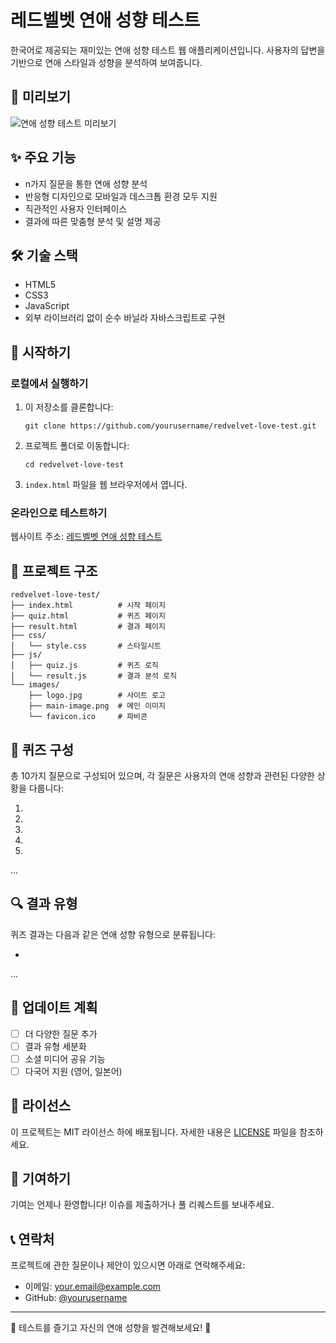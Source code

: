# 레드벨벳 연애 성향 테스트

한국어로 제공되는 재미있는 연애 성향 테스트 웹 애플리케이션입니다. 사용자의 답변을 기반으로 연애 스타일과 성향을 분석하여 보여줍니다.

## 📱 미리보기

![연애 성향 테스트 미리보기](images/preview.png)

## ✨ 주요 기능

- n가지 질문을 통한 연애 성향 분석
- 반응형 디자인으로 모바일과 데스크톱 환경 모두 지원
- 직관적인 사용자 인터페이스
- 결과에 따른 맞춤형 분석 및 설명 제공

## 🛠️ 기술 스택

- HTML5
- CSS3
- JavaScript
- 외부 라이브러리 없이 순수 바닐라 자바스크립트로 구현

## 🚀 시작하기

### 로컬에서 실행하기

1. 이 저장소를 클론합니다:
   ```
   git clone https://github.com/yourusername/redvelvet-love-test.git
   ```

2. 프로젝트 폴더로 이동합니다:
   ```
   cd redvelvet-love-test
   ```

3. `index.html` 파일을 웹 브라우저에서 엽니다.

### 온라인으로 테스트하기

웹사이트 주소: [레드벨벳 연애 성향 테스트](https://yourusername.github.io/redvelvet-love-test)

## 📂 프로젝트 구조

```
redvelvet-love-test/
├── index.html          # 시작 페이지
├── quiz.html           # 퀴즈 페이지
├── result.html         # 결과 페이지
├── css/
│   └── style.css       # 스타일시트
├── js/
│   ├── quiz.js         # 퀴즈 로직
│   └── result.js       # 결과 분석 로직
└── images/
    ├── logo.jpg        # 사이트 로고
    ├── main-image.png  # 메인 이미지
    └── favicon.ico     # 파비콘
```

## 🧩 퀴즈 구성

총 10가지 질문으로 구성되어 있으며, 각 질문은 사용자의 연애 성향과 관련된 다양한 상황을 다룹니다:

1. 
2. 
3. 
4. 
5. 
...

## 🔍 결과 유형

퀴즈 결과는 다음과 같은 연애 성향 유형으로 분류됩니다:

- 
...

## 🔄 업데이트 계획

- [ ] 더 다양한 질문 추가
- [ ] 결과 유형 세분화
- [ ] 소셜 미디어 공유 기능
- [ ] 다국어 지원 (영어, 일본어)

## 📝 라이선스

이 프로젝트는 MIT 라이선스 하에 배포됩니다. 자세한 내용은 [LICENSE](LICENSE) 파일을 참조하세요.

## 👥 기여하기

기여는 언제나 환영합니다! 이슈를 제출하거나 풀 리퀘스트를 보내주세요.

## 📞 연락처

프로젝트에 관한 질문이나 제안이 있으시면 아래로 연락해주세요:
- 이메일: your.email@example.com
- GitHub: [@yourusername](https://github.com/yourusername)

---

🌟 테스트를 즐기고 자신의 연애 성향을 발견해보세요! 🌟
